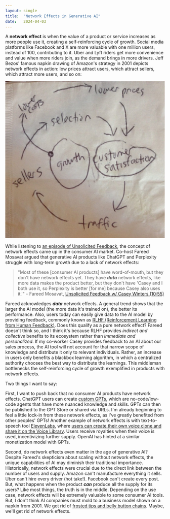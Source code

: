 ```yaml
---
layout: single
title:  "Network Effects in Generative AI"
date:   2024-04-03
---
```


A **network effect** is when the value of a product or service increases as more people use it, creating a self-reinforcing cycle of growth. Social media platforms like Facebook and X are more valuable with one million users, instead of 100, contributing to it. Uber and Lyft riders get more convenience and value when more riders join, as the demand brings in more drivers. Jeff Bezos' famous napkin drawing of Amazon's strategy in 2001 depicts network effects in action: low prices attract users, which attract sellers, which attract more users, and so on: 

<img src="../assets/images/Amazon-Flywheel-1024x1002.jpg" alt="Amazon Flywheel Napkin" style="zoom:50%;" />

While listening to [an episode of Unsolicited Feedback](https://youtu.be/MzniuV8o59U?si=-rL_G-QjmL_c96Wi), the concept of network effects came up in the consumer AI market. Co-host Fareed Mosavat argued that generative AI products like ChatGPT and Perplexity struggle with long-term growth due to a lack of network effects:

> "Most of these [consumer AI products] have word-of-mouth, but they don't have network effects yet. They have ***data*** network effects, like more data makes the product better, but they don't have 'Casey and I both use it, so Perplexity is better [for me] because Casey also uses it.'" - Fareed Mosavat, [Unsolicited Feedback w/ Casey Winters (10:55)](https://youtu.be/MzniuV8o59U?si=dP67_nNUgoHGcTZB&t=655)

Fareed acknowledges ***data*** network effects. A general trend shows that the larger the AI model (the more data it's trained on), the better its performance. Also, users today can easily give data to the AI model by providing feedback, commonly known as [RLHF (Reinforcement Learning from Human Feedback)](https://arc.net/l/quote/hciqfwbs). Does this qualify as a pure network effect? Fareed doesn't think so, and I think it's because RLHF provides *indirect and collective* benefits to its ecosystem rather than *immediate and personalized*. If my co-worker Casey provides feedback to an AI about our sales process, the AI tool will not account for that narrow scope of knowledge and distribute it only to relevant individuals. Rather, an increase in users only benefits a blackbox learning algorithm, in which a centralized authority chooses the best way to distribute the learnings. This middleman bottlenecks the self-reinforcing cycle of growth exemplified in products with network effects.

Two things I want to say:

First, I want to push back that no consumer AI products have network effects. ChatGPT users can create [custom GPTs](https://openai.com/blog/introducing-gpts), which are no-code/low-code agents that have more nuanced knowledge and skills. GPTs can then be published to the GPT Store or shared via URLs. I'm already beginning to feel a little lock-in from these network effects, as I've greatly benefited from other peoples' GPTs! Another example of network effects is with text-to-speech tool [ElevenLabs](https://elevenlabs.io/), where [users can create their own voice clone and share it on the Voice Library](https://arc.net/l/quote/dpowgcbr). Users receive royalties when their voice is used, incentivizing further supply. OpenAI has hinted at a similar monetization model with GPTs.

Second, do network effects even matter in the age of generative AI? Despite Fareed's skepticism about scaling without network effects, the unique capabilities of AI may diminish their traditional importance. Historically, network effects were crucial due to the direct link between the number of users and supply. Amazon can't manufacture everything it sells. Uber can't hire every driver (hot take!). Facebook can't create every post. But, what happens when the product ***can*** produce all the supply for its users? Like most things, the truth is in the middle. Depending on the use case, network effects will be extremely valuable to some consumer AI tools. But, I don't think AI companies must mold to a business model shown on a napkin from 2001. We got rid of [frosted tips and belly button chains](https://www.buzzfeed.com/mjs538/early-2000s-fashion-trends). Maybe, we'll get rid of network effects.